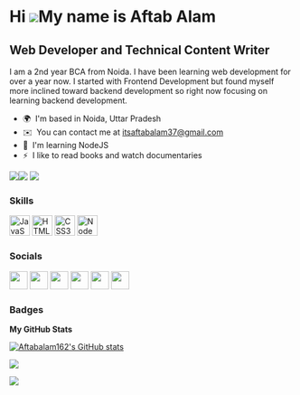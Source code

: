 Hi ![](https://user-images.githubusercontent.com/18350557/176309783-0785949b-9127-417c-8b55-ab5a4333674e.gif)My name is Aftab Alam
==================================================================================================================================

Web Developer and Technical Content Writer
------------------------------------------

I am a 2nd year BCA from Noida. I have been learning web development for over a year now. I started with Frontend Development but found myself more inclined toward backend development so right now focusing on learning backend development.

* 🌍  I'm based in Noida, Uttar Pradesh
* ✉️  You can contact me at [itsaftabalam37@gmail.com](mailto:itsaftabalam37@gmail.com)
* 🧠  I'm learning NodeJS
* ⚡  I like to read books and watch documentaries

<a href="https://www.twitter.com/Itsaftabalam" target="_blank" rel="noreferrer"><img
src="https://img.shields.io/twitter/follow/Itsaftabalam?logo=twitter&style=for-the-badge&color=0891b2&labelColor=1c1917"
/></a><a href="https://www.github.com/Aftabalam162" target="_blank" rel="noreferrer"><img
src="https://img.shields.io/github/followers/Aftabalam162?logo=github&style=for-the-badge&color=0891b2&labelColor=1c1917" /></a>
![](https://komarev.com/ghpvc/?username=Aftabalam162)

### Skills


<p align="left">
<a href="https://developer.mozilla.org/en-US/docs/Web/JavaScript" target="_blank" rel="noreferrer"><img src="https://raw.githubusercontent.com/danielcranney/readme-generator/main/public/icons/skills/javascript-colored.svg" width="36" height="36" alt="JavaScript" /></a>
<a href="https://developer.mozilla.org/en-US/docs/Glossary/HTML5" target="_blank" rel="noreferrer"><img src="https://raw.githubusercontent.com/danielcranney/readme-generator/main/public/icons/skills/html5-colored.svg" width="36" height="36" alt="HTML5" /></a>
<a href="https://www.w3.org/TR/CSS/#css" target="_blank" rel="noreferrer"><img src="https://raw.githubusercontent.com/danielcranney/readme-generator/main/public/icons/skills/css3-colored.svg" width="36" height="36" alt="CSS3" /></a>
<a href="https://nodejs.org/en/" target="_blank" rel="noreferrer"><img src="https://raw.githubusercontent.com/danielcranney/readme-generator/main/public/icons/skills/nodejs-colored.svg" width="36" height="36" alt="NodeJS" /></a>
</p>


### Socials

<p align="left"> <a href="https://www.codepen.io/aftabalam162" target="_blank" rel="noreferrer"><img src="https://raw.githubusercontent.com/danielcranney/readme-generator/main/public/icons/socials/codepen.svg" width="32" height="32" /></a> <a href="https://www.github.com/Aftabalam162" target="_blank" rel="noreferrer"><img src="https://raw.githubusercontent.com/danielcranney/readme-generator/main/public/icons/socials/github.svg" width="32" height="32" /></a> <a href="https://aftabalam.hashnode.dev" target="_blank" rel="noreferrer"><img src="https://raw.githubusercontent.com/danielcranney/readme-generator/main/public/icons/socials/hashnode.svg" width="32" height="32" /></a> <a href="https://www.linkedin.com/in/aftab-alam-10/" target="_blank" rel="noreferrer"><img src="https://raw.githubusercontent.com/danielcranney/readme-generator/main/public/icons/socials/linkedin.svg" width="32" height="32" /></a> <a href="http://www.medium.com/@itsaftabalam37" target="_blank" rel="noreferrer"><img src="https://raw.githubusercontent.com/danielcranney/readme-generator/main/public/icons/socials/medium.svg" width="32" height="32" /></a> <a href="https://www.twitter.com/Itsaftabalam" target="_blank" rel="noreferrer"><img src="https://raw.githubusercontent.com/danielcranney/readme-generator/main/public/icons/socials/twitter.svg" width="32" height="32" /></a></p>

### Badges

<b>My GitHub Stats</b>

<a href="http://www.github.com/Aftabalam162"><img src="https://github-readme-stats.vercel.app/api?username=Aftabalam162&show_icons=true&hide=&count_private=true&title_color=0891b2&text_color=ffffff&icon_color=0891b2&bg_color=1c1917&hide_border=true&show_icons=true" alt="Aftabalam162's GitHub stats" /></a>

<a href="http://www.github.com/Aftabalam162"><img src="https://github-readme-streak-stats.herokuapp.com/?user=Aftabalam162&stroke=ffffff&background=1c1917&ring=0891b2&fire=0891b2&currStreakNum=ffffff&currStreakLabel=0891b2&sideNums=ffffff&sideLabels=ffffff&dates=ffffff&hide_border=true" /></a>

![](https://hit.yhype.me/github/profile?user_id=73171400)
